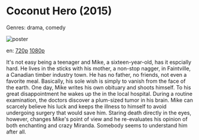 # Coconut Hero (2015)

Genres: drama, comedy

![poster](http://image.tmdb.org/t/p/w500/aWSzrVx6CRqcIizGicXO9t4kWBn.jpg)

en:
  [720p](magnet:?xt=urn:btih:ACC996E036A614908409A469BCB8499B629B402C&tr=udp://glotorrents.pw:6969/announce&tr=udp://tracker.opentrackr.org:1337/announce&tr=udp://torrent.gresille.org:80/announce&tr=udp://tracker.openbittorrent.com:80&tr=udp://tracker.coppersurfer.tk:6969&tr=udp://tracker.leechers-paradise.org:6969&tr=udp://p4p.arenabg.ch:1337&tr=udp://tracker.internetwarriors.net:1337)
  [1080p](magnet:?xt=urn:btih:616ECE509FFFF4F9CAD610AFBFEF4E9862FBA882&tr=udp://glotorrents.pw:6969/announce&tr=udp://tracker.opentrackr.org:1337/announce&tr=udp://torrent.gresille.org:80/announce&tr=udp://tracker.openbittorrent.com:80&tr=udp://tracker.coppersurfer.tk:6969&tr=udp://tracker.leechers-paradise.org:6969&tr=udp://p4p.arenabg.ch:1337&tr=udp://tracker.internetwarriors.net:1337)
  


It's not easy being a teenager and Mike, a sixteen-year-old, has it espcially hard. He lives in the sticks with his mother, a non-stop nagger, in Faintville, a Canadian timber industry town. He has no father, no friends, not even a favorite meal. Basically, his sole wish is simply to vanish from the face of the earth. One day, Mike writes his own obituary and shoots himself. To his great disappointment he wakes up the in the local hospital. During a routine examination, the doctors discover a plum-sized tumor in his brain. Mike can scarcely believe his luck and keeps the illness to himself to avoid undergoing surgery that would save him. Staring death directly in the eyes, however, changes Mike's point of view and he re-evaluates his opinion of both enchanting and crazy Miranda. Somebody seems to understand him after all.